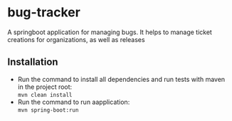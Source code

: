 # bug-tracker
A springboot application for managing bugs. It helps to manage ticket creations for organizations, as well as releases

## Installation
- Run the command to install all dependencies and run tests with maven in the project root: <br/> <code>mvn clean install</code> 
- Run the command to run aapplication: <br/> <code>mvn spring-boot:run </code>

